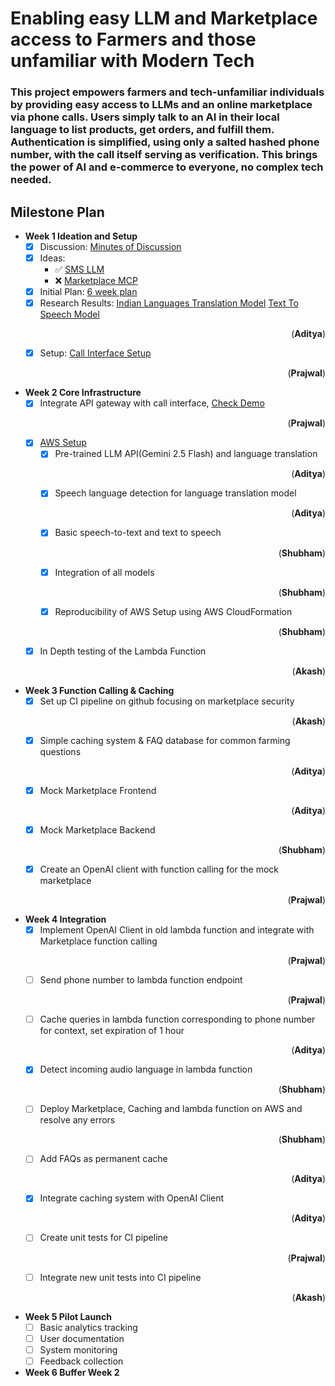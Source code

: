 # Enabling easy LLM and Marketplace access to Farmers and those unfamiliar with Modern Tech

### This project empowers farmers and tech-unfamiliar individuals by providing easy access to LLMs and an online marketplace via phone calls. Users simply talk to an AI in their local language to list products, get orders, and fulfill them. Authentication is simplified, using only a salted hashed phone number, with the call itself serving as verification. This brings the power of AI and e-commerce to everyone, no complex tech needed.

## Milestone Plan

- **Week 1 Ideation and Setup**
  - [x] Discussion: [Minutes of Discussion](docs/Minutes-of-Discussion/README.md)
  - [x] Ideas:
    - ✅ [SMS LLM](docs/SMS_LLM.pdf)
    - ❌ [Marketplace MCP](docs/MarketplaceMCP.pdf)
  - [x] Initial Plan: [6 week plan](docs/6_week_plan.pdf)
  - [x] Research Results: [Indian Languages Translation Model](docs/Translate-100-languages) [Text To Speech Model](docs/Text-To-Speech-Unlimited) <p align="right">(**Aditya**)</p>
  - [x] Setup: [Call Interface Setup](Call-Interface/README.md) <p align="right">(**Prajwal**)</p>

- **Week 2 Core Infrastructure**
  - [x] Integrate API gateway with call interface, [Check Demo](Call-Interface) <p align="right">(**Prajwal**)</p>
  - [x] [AWS Setup](AWS) 
    - [x] Pre-trained LLM API(Gemini 2.5 Flash) and language translation <p align="right">(**Aditya**)</p>
    - [x] Speech language detection for language translation model <p align="right">(**Aditya**)</p>
    - [x] Basic speech-to-text and text to speech <p align="right">(**Shubham**)</p>
    - [x] Integration of all models <p align="right">(**Shubham**)</p>
    - [x] Reproducibility of AWS Setup using AWS CloudFormation <p align="right">(**Shubham**)</p>
  - [x] In Depth testing of the Lambda Function <p align="right">(**Akash**)</p>

- **Week 3 Function Calling & Caching**
  - [x] Set up CI pipeline on github focusing on marketplace security <p align="right">(**Akash**)</p>
  - [x] Simple caching system & FAQ database for common farming questions <p align="right">(**Aditya**)</p>
  - [x] Mock Marketplace Frontend <p align="right">(**Aditya**)</p>
  - [x] Mock Marketplace Backend <p align="right">(**Shubham**)</p>
  - [x] Create an OpenAI client with function calling for the mock marketplace <p align="right">(**Prajwal**)</p>

- **Week 4 Integration**
  - [x] Implement OpenAI Client in old lambda function and integrate with Marketplace function calling <p align="right">(**Prajwal**)</p>
  - [ ] Send phone number to lambda function endpoint <p align="right">(**Prajwal**)</p>
  - [ ] Cache queries in lambda function corresponding to phone number for context, set expiration of 1 hour <p align="right">(**Aditya**)</p>
  - [x] Detect incoming audio language in lambda function <p align="right">(**Shubham**)</p>
  - [ ] Deploy Marketplace, Caching and lambda function on AWS and resolve any errors <p align="right">(**Shubham**)</p>
  - [ ] Add FAQs as permanent cache <p align="right">(**Aditya**)</p>
  - [x] Integrate caching system with OpenAI Client <p align="right">(**Aditya**)</p>
  - [ ] Create unit tests for CI pipeline <p align="right">(**Prajwal**)</p>
  - [ ] Integrate new unit tests into CI pipeline <p align="right">(**Akash**)</p>

- **Week 5 Pilot Launch**
  - [ ] Basic analytics tracking
  - [ ] User documentation
  - [ ] System monitoring
  - [ ] Feedback collection

- **Week 6 Buffer Week 2**
